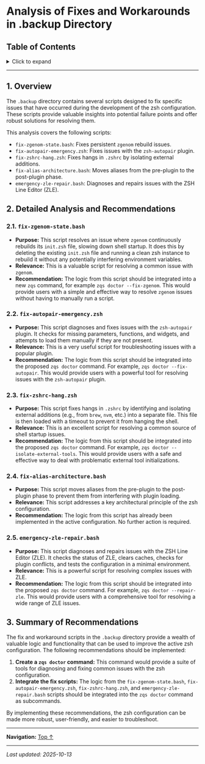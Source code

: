 # Analysis of Fixes and Workarounds in .backup Directory

## Table of Contents

<details>
<summary>Click to expand</summary>

- [1. Overview](#1-overview)
- [2. Detailed Analysis and Recommendations](#2-detailed-analysis-and-recommendations)
  - [2.1. `fix-zgenom-state.bash`](#21-fix-zgenom-statebash)
  - [2.2. `fix-autopair-emergency.zsh`](#22-fix-autopair-emergencyzsh)
  - [2.3. `fix-zshrc-hang.zsh`](#23-fix-zshrc-hangzsh)
  - [2.4. `fix-alias-architecture.bash`](#24-fix-alias-architecturebash)
  - [2.5. `emergency-zle-repair.bash`](#25-emergency-zle-repairbash)
- [3. Summary of Recommendations](#3-summary-of-recommendations)

</details>

---


## 1. Overview

The `.backup` directory contains several scripts designed to fix specific issues that have occurred during the development of the zsh configuration. These scripts provide valuable insights into potential failure points and offer robust solutions for resolving them.

This analysis covers the following scripts:

*   `fix-zgenom-state.bash`: Fixes persistent `zgenom` rebuild issues.
*   `fix-autopair-emergency.zsh`: Fixes issues with the `zsh-autopair` plugin.
*   `fix-zshrc-hang.zsh`: Fixes hangs in `.zshrc` by isolating external additions.
*   `fix-alias-architecture.bash`: Moves aliases from the pre-plugin to the post-plugin phase.
*   `emergency-zle-repair.bash`: Diagnoses and repairs issues with the ZSH Line Editor (ZLE).

## 2. Detailed Analysis and Recommendations

### 2.1. `fix-zgenom-state.bash`

*   **Purpose:** This script resolves an issue where `zgenom` continuously rebuilds its `init.zsh` file, slowing down shell startup. It does this by deleting the existing `init.zsh` file and running a clean zsh instance to rebuild it without any potentially interfering environment variables.
*   **Relevance:** This is a valuable script for resolving a common issue with `zgenom`.
*   **Recommendation:** The logic from this script should be integrated into a new `zqs` command, for example `zqs doctor --fix-zgenom`. This would provide users with a simple and effective way to resolve `zgenom` issues without having to manually run a script.

### 2.2. `fix-autopair-emergency.zsh`

*   **Purpose:** This script diagnoses and fixes issues with the `zsh-autopair` plugin. It checks for missing parameters, functions, and widgets, and attempts to load them manually if they are not present.
*   **Relevance:** This is a very useful script for troubleshooting issues with a popular plugin.
*   **Recommendation:** The logic from this script should be integrated into the proposed `zqs doctor` command. For example, `zqs doctor --fix-autopair`. This would provide users with a powerful tool for resolving issues with the `zsh-autopair` plugin.

### 2.3. `fix-zshrc-hang.zsh`

*   **Purpose:** This script fixes hangs in `.zshrc` by identifying and isolating external additions (e.g., from `brew`, `nvm`, etc.) into a separate file. This file is then loaded with a timeout to prevent it from hanging the shell.
*   **Relevance:** This is an excellent script for resolving a common source of shell startup issues.
*   **Recommendation:** The logic from this script should be integrated into the proposed `zqs doctor` command. For example, `zqs doctor --isolate-external-tools`. This would provide users with a safe and effective way to deal with problematic external tool initializations.

### 2.4. `fix-alias-architecture.bash`

*   **Purpose:** This script moves aliases from the pre-plugin to the post-plugin phase to prevent them from interfering with plugin loading.
*   **Relevance:** This script addresses a key architectural principle of the zsh configuration.
*   **Recommendation:** The logic from this script has already been implemented in the active configuration. No further action is required.

### 2.5. `emergency-zle-repair.bash`

*   **Purpose:** This script diagnoses and repairs issues with the ZSH Line Editor (ZLE). It checks the status of ZLE, clears caches, checks for plugin conflicts, and tests the configuration in a minimal environment.
*   **Relevance:** This is a powerful script for resolving complex issues with ZLE.
*   **Recommendation:** The logic from this script should be integrated into the proposed `zqs doctor` command. For example, `zqs doctor --repair-zle`. This would provide users with a comprehensive tool for resolving a wide range of ZLE issues.

## 3. Summary of Recommendations

The fix and workaround scripts in the `.backup` directory provide a wealth of valuable logic and functionality that can be used to improve the active zsh configuration. The following recommendations should be implemented:

1.  **Create a `zqs doctor` command:** This command would provide a suite of tools for diagnosing and fixing common issues with the zsh configuration.
2.  **Integrate the fix scripts:** The logic from the `fix-zgenom-state.bash`, `fix-autopair-emergency.zsh`, `fix-zshrc-hang.zsh`, and `emergency-zle-repair.bash` scripts should be integrated into the `zqs doctor` command as subcommands.

By implementing these recommendations, the zsh configuration can be made more robust, user-friendly, and easier to troubleshoot.

---

**Navigation:** [Top ↑](#analysis-of-fixes-and-workarounds-in-backup-directory)

---

*Last updated: 2025-10-13*
